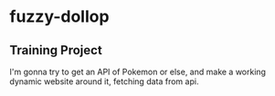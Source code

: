 # fuzzy-dollop

## Training Project

I'm gonna try to get an API of Pokemon or else, and make a working dynamic website around it, fetching data from api.
